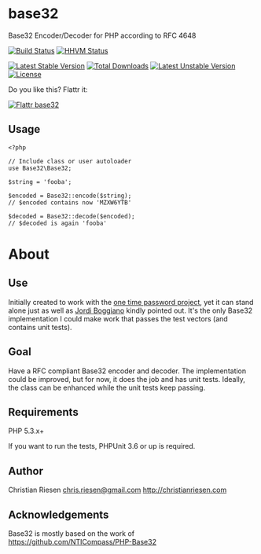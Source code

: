 base32
======

Base32 Encoder/Decoder for PHP according to RFC 4648

[![Build Status](https://secure.travis-ci.org/ChristianRiesen/base32.svg)](http://travis-ci.org/ChristianRiesen/base32)
[![HHVM Status](http://hhvm.h4cc.de/badge/christian-riesen/base32.svg?style=flat)](http://hhvm.h4cc.de/package/christian-riesen/base32)

[![Latest Stable Version](https://poser.pugx.org/christian-riesen/base32/v/stable.png)](https://packagist.org/packages/christian-riesen/base32) [![Total Downloads](https://poser.pugx.org/christian-riesen/base32/downloads.png)](https://packagist.org/packages/christian-riesen/base32) [![Latest Unstable Version](https://poser.pugx.org/christian-riesen/base32/v/unstable.png)](https://packagist.org/packages/christian-riesen/base32) [![License](https://poser.pugx.org/christian-riesen/base32/license.png)](https://packagist.org/packages/christian-riesen/base32)

Do you like this? Flattr it:

[![Flattr base32](http://api.flattr.com/button/flattr-badge-large.png)](http://flattr.com/thing/720563/ChristianRiesenbase32-on-GitHub)

Usage
-----

    <?php

    // Include class or user autoloader
    use Base32\Base32;

    $string = 'fooba';

    $encoded = Base32::encode($string);
    // $encoded contains now 'MZXW6YTB'

    $decoded = Base32::decode($encoded);
    // $decoded is again 'fooba'


About
=====

Use
---

Initially created to work with the [one time password project](https://github.com/ChristianRiesen/otp), yet it can stand alone just as well as [Jordi Boggiano](http://seld.be/) kindly pointed out. It's the only Base32 implementation I could make work that passes the test vectors (and contains unit tests).

Goal
----
Have a RFC compliant Base32 encoder and decoder. The implementation could be improved, but for now, it does the job and has unit tests. Ideally, the class can be enhanced while the unit tests keep passing.

Requirements
------------

PHP 5.3.x+

If you want to run the tests, PHPUnit 3.6 or up is required.

Author
------

Christian Riesen <chris.riesen@gmail.com> http://christianriesen.com

Acknowledgements
----------------

Base32 is mostly based on the work of https://github.com/NTICompass/PHP-Base32

